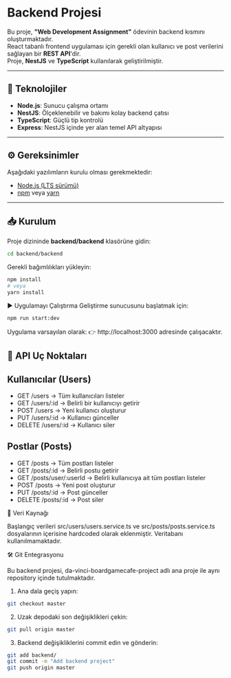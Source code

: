 # Backend Projesi

Bu proje, **"Web Development Assignment"** ödevinin backend kısmını oluşturmaktadır.  
React tabanlı frontend uygulaması için gerekli olan kullanıcı ve post verilerini sağlayan bir **REST API**'dir.  
Proje, **NestJS** ve **TypeScript** kullanılarak geliştirilmiştir.

---

## 🚀 Teknolojiler
- **Node.js**: Sunucu çalışma ortamı
- **NestJS**: Ölçeklenebilir ve bakımı kolay backend çatısı
- **TypeScript**: Güçlü tip kontrolü
- **Express**: NestJS içinde yer alan temel API altyapısı

---

## ⚙️ Gereksinimler
Aşağıdaki yazılımların kurulu olması gerekmektedir:
- [Node.js (LTS sürümü)](https://nodejs.org/)
- [npm](https://www.npmjs.com/) veya [yarn](https://yarnpkg.com/)

---

## 📥 Kurulum
Proje dizininde **backend/backend** klasörüne gidin:

```bash
cd backend/backend
```

Gerekli bağımlılıkları yükleyin:
```bash
npm install
# veya
yarn install
```

▶️ Uygulamayı Çalıştırma
Geliştirme sunucusunu başlatmak için:

```bash
npm run start:dev
```

<p>Uygulama varsayılan olarak:
👉 http://localhost:3000
 adresinde çalışacaktır.</p>



<h2>🔗 API Uç Noktaları</h2>

<h2>Kullanıcılar (Users)</h2>
<ul>
<li>GET /users → Tüm kullanıcıları listeler</li>

<li>GET /users/:id → Belirli bir kullanıcıyı getirir</li>

<li>POST /users → Yeni kullanıcı oluşturur</li>

<li>PUT /users/:id → Kullanıcı günceller</li>

<li>DELETE /users/:id → Kullanıcı siler</li>
</ul>


<h2>Postlar (Posts)</h2>
<ul>
<li>GET /posts → Tüm postları listeler</li>

<li>GET /posts/:id → Belirli postu getirir</li>

<li>GET /posts/user/:userId → Belirli kullanıcıya ait tüm postları listeler</li>

<li>POST /posts → Yeni post oluşturur</li>

<li>PUT /posts/:id → Post günceller</li>

<li>DELETE /posts/:id → Post siler</li>
</ul>



📂 Veri Kaynağı

Başlangıç verileri src/users/users.service.ts ve src/posts/posts.service.ts dosyalarının içerisine hardcoded olarak eklenmiştir.
Veritabanı kullanılmamaktadır.


🛠️ Git Entegrasyonu

Bu backend projesi, da-vinci-boardgamecafe-project adlı ana proje ile aynı repository içinde tutulmaktadır.

1. Ana dala geçiş yapın:

```bash
git checkout master
```

2. Uzak depodaki son değişiklikleri çekin:

```bash
git pull origin master
```


3. Backend değişikliklerini commit edin ve gönderin:

```bash
git add backend/
git commit -m "Add backend project"
git push origin master
```
